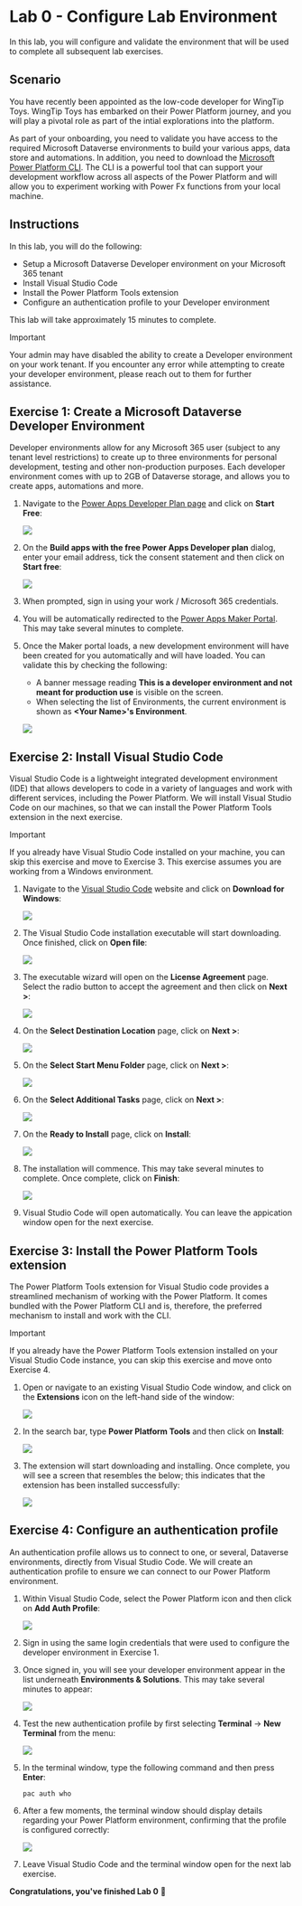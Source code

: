 # Lab 0 - Configure Lab Environment

In this lab, you will configure and validate the environment that will be used to complete all subsequent lab exercises.

## Scenario

You have recently been appointed as the low-code developer for WingTip Toys. WingTip Toys has embarked on their Power Platform journey, and you will play a pivotal role as part of the intial explorations into the platform.

As part of your onboarding, you need to validate you have access to the required Microsoft Dataverse environments to build your various apps, data store and automations. In addition, you need to download the [Microsoft Power Platform CLI](https://learn.microsoft.com/en-us/power-platform/developer/cli/introduction?tabs=windows). The CLI is a powerful tool that can support your development workflow across all aspects of the Power Platform and will allow you to experiment working with Power Fx functions from your local machine.

## Instructions

In this lab, you will do the following:

- Setup a Microsoft Dataverse Developer environment on your Microsoft 365 tenant
- Install Visual Studio Code
- Install the Power Platform Tools extension
- Configure an authentication profile to your Developer environment

This lab will take approximately 15 minutes to complete.

> [!IMPORTANT]
> Your admin may have disabled the ability to create a Developer environment on your work tenant. If you encounter any error while attempting to create your developer environment, please reach out to them for further assistance.

## Exercise 1: Create a Microsoft Dataverse Developer Environment

Developer environments allow for any Microsoft 365 user (subject to any tenant level restrictions) to create up to three environments for personal development, testing and other non-production purposes. Each developer environment comes with up to 2GB of Dataverse storage, and allows you to create apps, automations and more.

1. Navigate to the [Power Apps Developer Plan page](https://www.microsoft.com/en-us/power-platform/products/power-apps/free) and click on **Start Free**:

    ![](Images/Lab0-ConfigureLabEnvironment/E1_1.png)

2. On the **Build apps with the free Power Apps Developer plan** dialog, enter your email address, tick the consent statement and then click on **Start free**:
    
    ![](Images/Lab0-ConfigureLabEnvironment/E1_2.png)

3. When prompted, sign in using your work / Microsoft 365 credentials.

4. You will be automatically redirected to the [Power Apps Maker Portal](https://make.powerapps.com). This may take several minutes to complete.

5. Once the Maker portal loads, a new development environment will have been created for you automatically and will have loaded. You can validate this by checking the following:
   - A banner message reading **This is a developer environment and not meant for production use** is visible on the screen.
   - When selecting the list of Environments, the current environment is shown as **\<Your Name\>'s Environment**.

    ![](Images/Lab0-ConfigureLabEnvironment/E1_3.png)

## Exercise 2: Install Visual Studio Code

Visual Studio Code is a lightweight integrated development environment (IDE) that allows developers to code in a variety of languages and work with different services, including the Power Platform. We will install Visual Studio Code on our machines, so that we can install the Power Platform Tools extension in the next exercise. 

> [!IMPORTANT]
> If you already have Visual Studio Code installed on your machine, you can skip this exercise and move to Exercise 3. This exercise assumes you are working from a Windows environment.

1. Navigate to the [Visual Studio Code](https://code.visualstudio.com/) website and click on **Download for Windows**:

    ![](Images/Lab0-ConfigureLabEnvironment/E2_1.png)

2. The Visual Studio Code installation executable will start downloading. Once finished, click on **Open file**:

    ![](Images/Lab0-ConfigureLabEnvironment/E2_2.png)

3. The executable wizard will open on the **License Agreement** page. Select the radio button to accept the agreement and then click on **Next >**:

    ![](Images/Lab0-ConfigureLabEnvironment/E2_3.png)

4. On the **Select Destination Location** page, click on **Next >**:

    ![](Images/Lab0-ConfigureLabEnvironment/E2_4.png)

5. On the **Select Start Menu Folder** page, click on **Next >**:

    ![](Images/Lab0-ConfigureLabEnvironment/E2_5.png)

6. On the **Select Additional Tasks** page, click on **Next >**:

    ![](Images/Lab0-ConfigureLabEnvironment/E2_6.png)

7. On the **Ready to Install** page, click on **Install**:

    ![](Images/Lab0-ConfigureLabEnvironment/E2_7.png)

8. The installation will commence. This may take several minutes to complete. Once complete, click on **Finish**:

    ![](Images/Lab0-ConfigureLabEnvironment/E2_8.png)

9. Visual Studio Code will open automatically. You can leave the appication window open for the next exercise.

## Exercise 3: Install the Power Platform Tools extension

The Power Platform Tools extension for Visual Studio code provides a streamlined mechanism of working with the Power Platform. It comes bundled with the Power Platform CLI and is, therefore, the preferred mechanism to install and work with the CLI.

> [!IMPORTANT]
> If you already have the Power Platform Tools extension installed on your Visual Studio Code instance, you can skip this exercise and move onto Exercise 4.

1. Open or navigate to an existing Visual Studio Code window, and click on the **Extensions** icon on the left-hand side of the window:

    ![](Images/Lab0-ConfigureLabEnvironment/E3_1.png)

2. In the search bar, type **Power Platform Tools** and then click on **Install**:

    ![](Images/Lab0-ConfigureLabEnvironment/E3_2.png)

3. The extension will start downloading and installing. Once complete, you will see a screen that resembles the below; this indicates that the extension has been installed successfully:

    ![](Images/Lab0-ConfigureLabEnvironment/E3_3.png)

## Exercise 4: Configure an authentication profile

An authentication profile allows us to connect to one, or several, Dataverse environments, directly from Visual Studio Code. We will create an authentication profile to ensure we can connect to our Power Platform environment. 

1. Within Visual Studio Code, select the Power Platform icon and then click on **Add Auth Profile**:

    ![](Images/Lab0-ConfigureLabEnvironment/E4_1.png)

2. Sign in using the same login credentials that were used to configure the developer environment in Exercise 1.

3. Once signed in, you will see your developer environment appear in the list underneath **Environments & Solutions**. This may take several minutes to appear:

    ![](Images/Lab0-ConfigureLabEnvironment/E4_2.png)

4. Test the new authentication profile by first selecting **Terminal** -> **New Terminal** from the menu:

    ![](Images/Lab0-ConfigureLabEnvironment/E4_3.png)

5. In the terminal window, type the following command and then press **Enter**:

    ```
    pac auth who
    ```
6. After a few moments, the terminal window should display details regarding your Power Platform environment, confirming that the profile is configured correctly:

    ![](Images/Lab0-ConfigureLabEnvironment/E4_4.png)

7. Leave Visual Studio Code and the terminal window open for the next lab exercise.

**Congratulations, you've finished Lab 0** 🥳